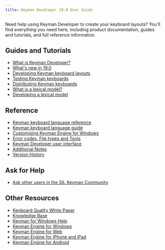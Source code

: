 ```yaml
---
title: Keyman Developer 19.0 User Guide
---
```


Need help using Keyman Developer to create your keyboard layouts? You'll
find everything you need here, including product documentation, guides
and tutorials, and full reference information.

## Guides and Tutorials
-   [What is Keyman Developer?](guides/intro)
-   [What's new in 19.0](whats-new)
-   [Developing Keyman keyboard layouts](guides/develop)
-   [Testing Keyman keyboards](guides/test)
-   [Distributing Keyman keyboards](guides/distribute)
-   [What is a lexical model?](guides/lexical-models)
-   [Developing a lexical model](guides/lexical-models/tutorial)

## Reference
-   [Keyman keyboard language reference](../language/reference)
-   [Keyman keyboard language guide](../language/guide)
-   [Customising Keyman Engine for Windows](../engine/windows)
-   [Error codes, File types and Tools](reference/)
-   [Keyman Developer user interface](context/)
-   [Additional Notes](main/)
-   [Version History](../version-history/)

## Ask for Help
-   [Ask other users in the SIL Keyman Community](https://community.software.sil.org/c/keyman)

## Other Resources

-   [Keyboard Quality White Paper](/developer/whitepaper1.1.pdf)
-   [Knowledge Base](/kb)
-   [Keyman for Windows Help](/products/windows)
-   [Keyman Engine for Windows](/developer/engine/windows/current-version/)
-   [Keyman Engine for Web](/developer/engine/web/)
-   [Keyman Engine for iPhone and iPad](/developer/engine/iphone-and-ipad/current-version/)
-   [Keyman Engine for Android](/developer/engine/android/current-version/)